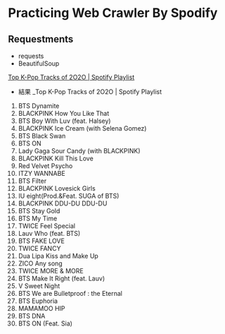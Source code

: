 # Practicing Web Crawler By Spodify

## Requestments
* requests
* BeautifulSoup

[Top K-Pop Tracks of 2O2O | Spotify Playlist](https://open.spotify.com/playlist/37i9dQZF1DX8NzI27ip7J0)

* 結果
_Top K-Pop Tracks of 2O2O | Spotify Playlist
 1.  BTS            Dynamite       
 2.  BLACKPINK      How You Like That
 3.  BTS            Boy With Luv (feat. Halsey)
 4.  BLACKPINK      Ice Cream (with Selena Gomez)
 5.  BTS            Black Swan     
 6.  BTS            ON             
 7.  Lady Gaga      Sour Candy (with BLACKPINK)
 8.  BLACKPINK      Kill This Love 
 9.  Red Velvet     Psycho         
10.  ITZY           WANNABE        
11.  BTS            Filter         
12.  BLACKPINK      Lovesick Girls 
13.  IU             eight(Prod.&Feat. SUGA of BTS)
14.  BLACKPINK      DDU-DU DDU-DU  
15.  BTS            Stay Gold      
16.  BTS            My Time        
17.  TWICE          Feel Special   
18.  Lauv           Who (feat. BTS)
19.  BTS            FAKE LOVE      
20.  TWICE          FANCY          
21.  Dua Lipa       Kiss and Make Up
22.  ZICO           Any song       
23.  TWICE          MORE & MORE    
24.  BTS            Make It Right (feat. Lauv)
25.  V              Sweet Night    
26.  BTS            We are Bulletproof : the Eternal
27.  BTS            Euphoria       
28.  MAMAMOO        HIP            
29.  BTS            DNA            
30.  BTS            ON (Feat. Sia) 
